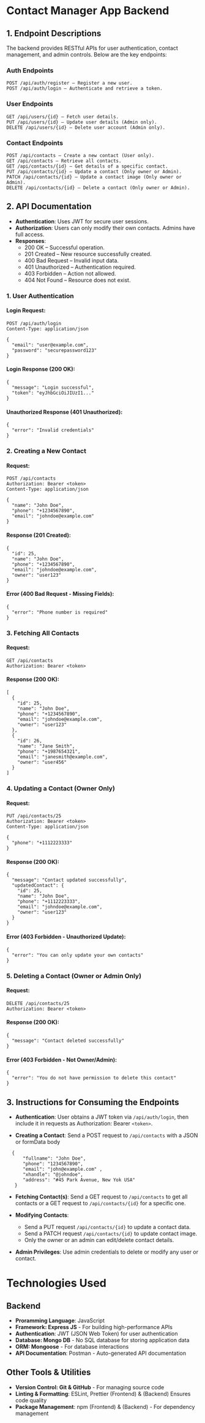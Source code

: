 # Contact Manager App Backend

## 1. Endpoint Descriptions

The backend provides RESTful APIs for user authentication, contact management, and admin controls. Below are the key endpoints:

### **Auth Endpoints**

```http
POST /api/auth/register – Register a new user.
POST /api/auth/login – Authenticate and retrieve a token.
```

### **User Endpoints**

```http
GET /api/users/{id} – Fetch user details.
PUT /api/users/{id} – Update user details (Admin only).
DELETE /api/users/{id} – Delete user account (Admin only).
```

### **Contact Endpoints**

```http
POST /api/contacts – Create a new contact (User only).
GET /api/contacts – Retrieve all contacts.
GET /api/contacts/{id} – Get details of a specific contact.
PUT /api/contacts/{id} – Update a contact (Only owner or Admin).
PATCH /api/contacts/{id} – Update a contact image (Only owner or Admin).
DELETE /api/contacts/{id} – Delete a contact (Only owner or Admin).
```

## 2. API Documentation

- **Authentication**: Uses JWT for secure user sessions.
- **Authorization**: Users can only modify their own contacts. Admins have full
  access.
- **Responses**:
  - 200 OK – Successful operation.
  - 201 Created – New resource successfully created.
  - 400 Bad Request – Invalid input data.
  - 401 Unauthorized – Authentication required.
  - 403 Forbidden – Action not allowed.
  - 404 Not Found – Resource does not exist.

### 1. User Authentication

#### Login Request:

```
POST /api/auth/login
Content-Type: application/json
```

```
{
  "email": "user@example.com",
  "password": "securepassword123"
}
```

#### Login Response (200 OK):

```
{
  "message": "Login successful",
  "token": "eyJhbGciOiJIUzI1..."
}
```

#### Unauthorized Response (401 Unauthorized):

```
{
  "error": "Invalid credentials"
}
```

### 2. Creating a New Contact

#### Request:

```
POST /api/contacts
Authorization: Bearer <token>
Content-Type: application/json
```

```
{
  "name": "John Doe",
  "phone": "+1234567890",
  "email": "johndoe@example.com"
}
```

#### Response (201 Created):

```
{
  "id": 25,
  "name": "John Doe",
  "phone": "+1234567890",
  "email": "johndoe@example.com",
  "owner": "user123"
}
```

#### Error (400 Bad Request - Missing Fields):

```
{
  "error": "Phone number is required"
}
```

### 3. Fetching All Contacts

#### Request:

```
GET /api/contacts
Authorization: Bearer <token>
```

#### Response (200 OK):

```
[
  {
    "id": 25,
    "name": "John Doe",
    "phone": "+1234567890",
    "email": "johndoe@example.com",
    "owner": "user123"
  },
  {
    "id": 26,
    "name": "Jane Smith",
    "phone": "+1987654321",
    "email": "janesmith@example.com",
    "owner": "user456"
  }
]
```

### 4. Updating a Contact (Owner Only)

#### Request:

```
PUT /api/contacts/25
Authorization: Bearer <token>
Content-Type: application/json
```

```
{
  "phone": "+1112223333"
}
```

#### Response (200 OK):

```
{
  "message": "Contact updated successfully",
  "updatedContact": {
    "id": 25,
    "name": "John Doe",
    "phone": "+1112223333",
    "email": "johndoe@example.com",
    "owner": "user123"
  }
}
```

#### Error (403 Forbidden - Unauthorized Update):

```
{
  "error": "You can only update your own contacts"
}
```

### 5. Deleting a Contact (Owner or Admin Only)

#### Request:

```
DELETE /api/contacts/25
Authorization: Bearer <token>
```

#### Response (200 OK):

```
{
  "message": "Contact deleted successfully"
}
```

#### Error (403 Forbidden - Not Owner/Admin):

```
{
  "error": "You do not have permission to delete this contact"
}
```

## 3. Instructions for Consuming the Endpoints

- **Authentication**: User obtains a JWT token via `/api/auth/login`, then
  include it in requests as Authorization: Bearer `<token>`.

- **Creating a Contact**: Send a POST request to `/api/contacts` with a JSON or formData body

```
  {
      "fullname": "John Doe",
      "phone": "1234567890",
      "email": "john@example.com" ,
      "xhandle": "@johndoe",
      "address": "#45 Park Avenue, New Yok USA"
   }
```

- **Fetching Contact(s)**: Send a GET request to `/api/contacts` to get all
  contacts or a GET request to `/api/contacts/{id}` for a specific one.

- **Modifying Contacts**:

  - Send a PUT request `/api/contacts/{id}` to update a contact data.
  - Send a PATCH request `/api/contacts/{id}` to update contact image.
  - Only the owner or an admin can edit/delete contact details.

- **Admin Privileges**: Use admin credentials to delete or modify any user or contact.

# Technologies Used

## Backend

- **Proramming Language**: JavaScript
- **Framework: Express JS** - For building high-performance APIs
- **Authentication**: JWT (JSON Web Token) for user authentication
- **Database: Mongo DB** - No SQL database for storing application data
- **ORM: Mongoose** - For database interactions
- **API Documentation**: Postman - Auto-generated API documentation

## Other Tools & Utilities

- **Version Control: Git & GitHub** - For managing source code
- **Linting & Formatting**: ESLint, Prettier (Frontend) & (Backend) Ensures
  code quality
- **Package Management**: npm (Frontend) & (Backend) - For dependency
  management
